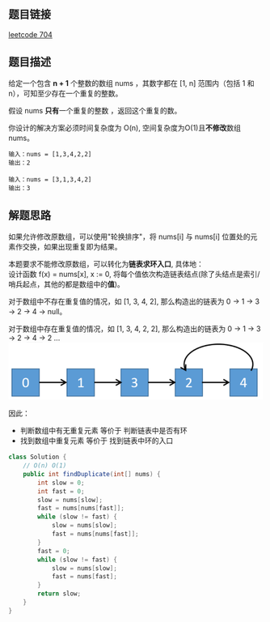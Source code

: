 ## 题目链接

[leetcode 704](https://leetcode.cn/problems/binary-search/)

## 题目描述

给定一个包含 **n + 1** 个整数的数组 nums ，其数字都在 [1, n] 范围内（包括 1 和 n），可知至少存在一个重复的整数。

假设 nums **只有**一个重复的整数 ，返回这个重复的数。

你设计的解决方案必须时间复杂度为 O(n), 空间复杂度为O(1)且**不修改**数组 nums。

```html
输入：nums = [1,3,4,2,2]
输出：2

输入：nums = [3,1,3,4,2]
输出：3
```

## 解题思路

如果允许修改原数组，可以使用"轮换排序"，将 nums[i] 与 nums[i] 位置处的元素作交换，如果出现重复即为结果。  

本题要求不能修改原数组，可以转化为**链表求环入口**, 具体地：  
设计函数 f(x) = nums[x], x := 0, 将每个值依次构造链表结点(除了头结点是索引/哨兵起点，其他的都是数组中的**值**)。  

对于数组中不存在重复值的情况，如 [1, 3, 4, 2], 那么构造出的链表为 0 -> 1 -> 3 -> 2 -> 4 -> null。  

对于数组中存在重复值的情况，如 [1, 3, 4, 2, 2], 那么构造出的链表为 0 -> 1 -> 3 -> 2 -> 4 -> 2 ...
![](https://github.com/RossVermouth/algorithm/blob/main/%E9%99%84%E4%BB%B6/%E6%95%B0%E7%BB%84%E9%87%8D%E5%A4%8D%E6%95%B0%E5%AD%97.png)  

因此：  
- 判断数组中有无重复元素 等价于 判断链表中是否有环
- 找到数组中重复元素 等价于 找到链表中环的入口

```JAVA
class Solution {
    // O(n) O(1)
    public int findDuplicate(int[] nums) {
        int slow = 0;
        int fast = 0;
        slow = nums[slow];
        fast = nums[nums[fast]];
        while (slow != fast) {
            slow = nums[slow];
            fast = nums[nums[fast]];
        }
        fast = 0;
        while (slow != fast) {
            slow = nums[slow];
            fast = nums[fast];
        }
        return slow;
    }
}
```

